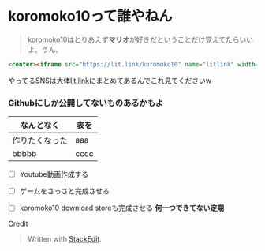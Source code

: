 # koromoko10って誰やねん
>koromoko10はとりあえず**マリオ**が好きだということだけ覚えてたらいいよ。うん。

```html
<center><iframe src="https://lit.link/koromoko10" name="litlink" width="375" height="667" style="border-style: none ;border-radius: 15px;box-shadow: rgba(0,0,0,0.2)3px 3px 10px;" id="litlink"></iframe></center>
```

やってるSNSは大体[lit.link](https://lit.link/koromoko10)にまとめてあるんでこれ見てくださいw

### Githubにしか公開してないものあるかもよ

|なんとなく|表を  |
|--|--|
| 作りたくなった |aaa  |
|bbbbb|cccc|

 - [ ] Youtube動画作成する
 - [ ] ゲームをさっさと完成させる
 - [ ] koromoko10 download storeも完成させる **何一つできてない定期**
 

Credit

> Written with [StackEdit](https://stackedit.io/).
